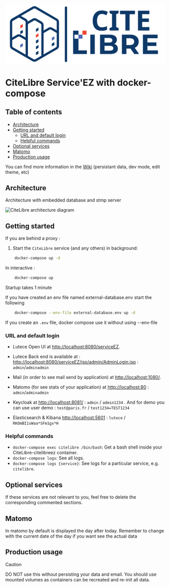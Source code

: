 <p align="center">
	<img src="./utils/CiteLibre.svg" alt="CiteLibre logo"/>
</p>

# CiteLibre Service'EZ with docker-compose

## Table of contents

- [Architecture](#architecture)
- [Getting started](#getting-started)
  - [URL and default login](#url-and-default-login)
  - [Helpful commands](#helpful-commands)
- [Optional services](#optional-services)
- [Matomo](#matomo)
- [Production usage](#production-usage)

You can find more information in the [Wiki](https://github.com/citelibre/CiteLibreEZ/wiki) (persistant data, dev mode, edit theme, etc)

## Architecture
Architecture with embedded database and stmp server

![CiteLibre architecture diagram](./utils/CiteLibre-EZ-docker.svg "CiteLibre architecture")

## Getting started

If you are behind a proxy :

1. Start the `CiteLibre` service (and any others) in background:

```bash
    docker-compose up -d
```

In interactive : 

```bash
    docker-compose up
```

Startup takes 1 minute

If you have created an env file named external-database.env start the following 

```bash
    docker-compose --env-file external-database.env up -d
```

If you create an `.env` file, docker compose use it without using --env-file 


### URL and default login

- Lutece Open UI at <http://localhost:8080/serviceEZ>.

- Lutece Back end is available at : <http://localhost:8080/serviceEZ/jsp/admin/AdminLogin.jsp> : `admin`/`adminadmin`

- Mail (in order to see mail send by application) at <http://localhost:1080/>.

- Matomo (for see stats of your application) at <http://localhost:80> : `admin`/`adminadmin`

- Keycloak at <http://localhost:8081/> : `admin` / `admin1234` . And for demo you can use user demo : `test@paris.fr` / `test1234=TEST1234`

- Elasticsearch & Kibana <http://localhost:5601> : `lutece` / `RKOmBI1sWaa*SFm1gx*H`

### Helpful commands

- `docker-compose exec citelibre /bin/bash`: Get a bash shell inside your CiteLibre-citelibreez container.
- `docker-compose logs`: See all logs.
- `docker-compose logs {service}`: See logs for a particular service, e.g. `citelibre`.

## Optional services

If these services are not relevant to you, feel free to delete the corresponding commented sections.

## Matomo

In matomo by default is displayed the day after today. Remember to change with the current date of the day if you want see the actual data

## Production usage

> [!CAUTION]
> DO NOT use this without persisting your data and email. You should use
mounted volumes as containers can be recreated and re-init all data. 
